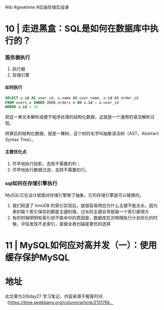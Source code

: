 #lib #geektime #后端存储实战课 

# 10 | 走进黑盒：SQL是如何在数据库中执行的？

### 服务器执行

1. 执行器
2. 存储引擎

#### 如何执行

```sql
SELECT u.id AS user_id, u.name AS user_name, o.id AS order_id
FROM users u INNER JOIN orders o ON u.id = o.user_id
WHERE u.id > 50
```

把这一串文本解析成便于程序处理的结构化数据，这就是一个通用的语法解析过程。

转换后的结构化数据，就是一棵树，这个树的名字叫抽象语法树（AST，Abstract Syntax Tree）。

#### 主要优化点

1. 尽早地执行投影，去除不需要的列；
2. 尽早地执行数据过滤，去除不需要的行。

### sql如何在存储引擎执行

MySQL它在设计层面对存储引擎做了抽象，它的存储引擎是可以替换的。

1. 我们知道了 InnoDB 的索引实现后，就很容易明白为什么主键不能太长，因为表的每个索引保存的都是主键的值，过长的主键会导致每一个索引都很大
2. 有的时候明明有索引却不能命中的原因是，数据库在对物理执行计划优化的时候，评估发现不走索引，直接全表扫描是更优的选择

# 11 | MySQL如何应对高并发（一）：使用缓存保护MySQL




# 地址

此文章为3月day27 学习笔记，内容来源于极客时间《https://time.geekbang.org/column/article/213176》，




